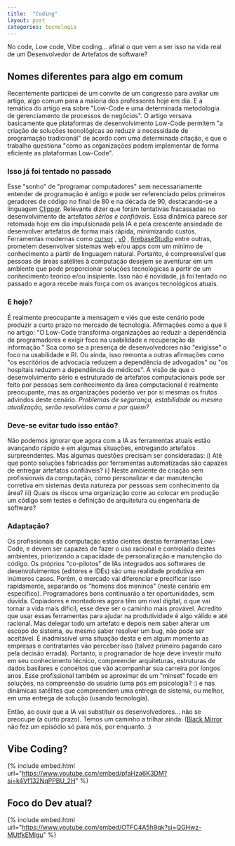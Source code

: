 ```yaml
---
title:  "Coding"
layout: post
categories: tecnologia 
---
```


No code, Low code, Vibe coding... afinal o que vem a ser isso na vida real de um Desenvolvedor de Artefatos de software?  


## Nomes diferentes para algo em comum 

Recentemente participei de um convite de um congresso para avaliar um artigo, algo comum para a maioria dos professores hoje em dia. E a temática do artigo era sobre "Low-Code e uma determinada metodologia de gerenciamento de processos de negócios". O artigo versava basicamente que plataformas de desenvolvimento Low-Code permitem "a criação de soluções tecnológicas ao reduzir a necessidade de programação tradicional" de acordo com uma determinada citação, e que o trabalho questiona "como as organizações podem implementar de forma eficiente as plataformas Low-Code". 

### Isso já foi tentado no passado

Esse "sonho" de "programar computadores" sem necessariamente entender de programação é antigo e pode ser referenciado pelos primeiros geradores de código no final de 80 e na década de 90, destacando-se a linguagem [Clipper](https://linguagemclipper.com.br/content/geradores-automaticos-de-sistemas). Relevante dizer que foram tentativas fracassadas no desenvolvimento de artefatos *sérios e confiáveis*. Essa dinâmica parece ser retomada hoje em dia impulsionada pela IA e pela crescente ansiedade de desenvolver artefatos de forma mais rápida, minimizando custos. Ferramentas modernas como [cursor](https://www.cursor.com/en) , [v0](https://v0.dev) , [firebaseStudio](https://firebase.google.com/docs/studio?hl=pt-br) entre outras, prometem desenvolver sistemas web e/ou apps com um mínimo de conhecimento a partir de linguagem natural. Portanto, é compreensível que pessoas de áreas satélites à computação desejem se aventurar em um ambiente que pode proporcionar soluções tecnológicas a partir de um conhecimento teórico e/ou insipiente. Isso não é novidade, já foi tentado no passado e agora recebe mais força com os avanços tecnológicos atuais.

### E hoje?

É realmente preocupante a mensagem e viés que este cenário pode produzir a curto prazo no mercado de tecnologia. Afirmações como a que li no artigo: "O Low-Code transforma organizações ao reduzir a dependência de programadores e exigir foco na usabilidade e recuperação da informação." Soa como se a presença de desenvolvedores não "exigisse" o foco na usabilidade e RI. Ou ainda, isso remonta a outras afirmações como "os escritórios de advocacia reduzem a dependência de advogados" ou "os hospitais reduzem a dependência de médicos". A visão de que o desenvolvimento sério e estruturado de artefatos computacionais pode ser feito por pessoas sem conhecimento da área computacional é realmente preocupante, mas as organizações poderão ver por si mesmas os frutos advindos deste cenário. *Problemas de segurança, estabilidade ou mesmo atualização, serão resolvidos como e por quem?* 

### Deve-se evitar tudo isso então?

Não podemos ignorar que agora com a IA as ferramentas atuais estão avançando rápido e em algumas situações, entregando artefatos surpreendentes. 
Mas algumas questões precisam ser consideradas: i) Até que ponto soluções fabricadas por ferramentas automatizadas são capazes de entregar artefatos confiáveis? ii) Neste ambiente de criação sem profissionais da computação, como personalizar e dar manutenção corretiva em sistemas desta natureza por pessoas sem conhecimento da área? iii) Quais os riscos uma organização corre ao colocar em produção um código sem testes e definição de arquitetura ou engenharia de software?

### Adaptação?

Os profissionais da computação estão cientes destas ferramentas Low-Code, e devem ser capazes de fazer o uso racional e controlado destes ambientes, priorizando a capacidade de personalização e manutenção do código. Os próprios "co-pilotos" de IAs integrados aos softwares de desenvolvimentos (editores e IDEs) são uma realidade produtiva em inúmeros casos. 
Porém, o mercado vai diferenciar e precificar isso rapidamente, separando os "homens dos meninos" (neste cenário em específico). Programadores bons continuarão a ter oportunidades, sem dúvida. Copiadores e montadores agora têm um rival digital, o que vai tornar a vida mais difícil, esse deve ser o caminho mais provável. 
Acredito que usar essas ferramentas para ajudar na produtividade é algo válido e até racional. Mas delegar todo um artefato e depois nem saber alterar um escopo do sistema, ou mesmo saber resolver um bug, não pode ser aceitável. É inadmissível uma situação desta e em algum momento as empresas e contratantes vão perceber isso (talvez primeiro pagando caro pela decisão errada). 
Portanto, o programador de hoje deve investir muito em seu conhecimento técnico, compreender arquiteturas, estruturas de dados basilares e conceitos que vão acompanhar sua carreira por longos anos. Esse profissional também se aproximar de um "minset" focado em soluções, na compreensão do usuário (uma pós em psicologia? :) e nas dinâmicas satélites que compreendem uma entrega de sistema, ou melhor, em uma entrega de solução (usando tecnologia). 

Então, ao ouvir que a IA vai substituir os desenvolvedores... não se preocupe (a curto prazo). Temos um caminho a trilhar ainda. ([Black Mirror](https://youtu.be/gEgd3EmeE50?si=LhmPZEVKgcgWCIyW) não fez um episódio só para nós, por enquanto. :)

## Vibe Coding?

{% include embed.html url="https://www.youtube.com/embed/pfaHza6K3DM?si=k4Vf132NqPPBU_2H" %}

## Foco do Dev atual?

{% include embed.html url="https://www.youtube.com/embed/OTFC4A5h9qk?si=QGHwz-MUtfkEMlgu" %}

